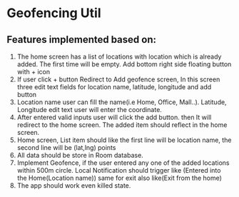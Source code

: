 # Geofencing Util

## Features implemented based on:
1. The home screen has a list of locations with location which is already added. The first time will be empty. Add bottom right side floating button with + icon
1. If user click + button Redirect to Add geofence screen, In this screen three edit text fields for location name, latitude, longitude and add button
1. Location name user can fill the name(i.e Home, Office, Mall..). Latitude, Longitude edit text user will enter the coordinate.
1. After entered valid inputs user will click the add button. then It will redirect to the home screen. The added item should reflect in the home screen. 
1. Home screen, List item should like the first line will be location name, the second line will be (lat,lng) points
1. All data should be store in Room database.
1. Implement Geofence, if the user entered any one of the added locations within 500m circle. Local Notification should trigger like (Entered into the Home(Location name)) same 
for exit also like(Exit from the home)
1. The app should work even killed state.
